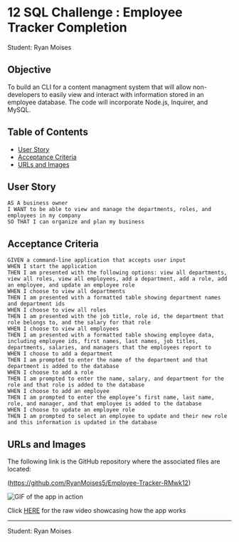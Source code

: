 # 12 SQL Challenge : Employee Tracker Completion

Student: Ryan Moises

## Objective

To build an CLI for a content managment system that will allow non-developers to easily view and interact with information stored in an employee database. The code will incorporate Node.js, Inquirer, and MySQL.

## Table of Contents
* [User Story](#user-story)
* [Acceptance Criteria](#acceptance-criteria)
* [URLs and Images](#urls-and-images)

## User Story

```
AS A business owner
I WANT to be able to view and manage the departments, roles, and employees in my company
SO THAT I can organize and plan my business
```

## Acceptance Criteria

```
GIVEN a command-line application that accepts user input
WHEN I start the application
THEN I am presented with the following options: view all departments, view all roles, view all employees, add a department, add a role, add an employee, and update an employee role
WHEN I choose to view all departments
THEN I am presented with a formatted table showing department names and department ids
WHEN I choose to view all roles
THEN I am presented with the job title, role id, the department that role belongs to, and the salary for that role
WHEN I choose to view all employees
THEN I am presented with a formatted table showing employee data, including employee ids, first names, last names, job titles, departments, salaries, and managers that the employees report to
WHEN I choose to add a department
THEN I am prompted to enter the name of the department and that department is added to the database
WHEN I choose to add a role
THEN I am prompted to enter the name, salary, and department for the role and that role is added to the database
WHEN I choose to add an employee
THEN I am prompted to enter the employee’s first name, last name, role, and manager, and that employee is added to the database
WHEN I choose to update an employee role
THEN I am prompted to select an employee to update and their new role and this information is updated in the database 
```

## URLs and Images 

The following link is the GitHub repository where the associated files are located:

(https://github.com/RyanMoises5/Employee-Tracker-RMwk12)

![GIF of the app in action](./assets/walkthrough.gif)

Click [HERE](./assets/walkthrough.webm) for the raw video showcasing how the app works

---

Student: Ryan Moises